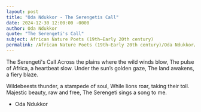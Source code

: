 ```yaml
---
layout: post
title: "Oda Ndukkor - The Serengetis Call"
date: 2024-12-30 12:00:00 -0000
author: Oda Ndukkor
quote: "The Serengeti's Call"
subject: African Nature Poets (19th–Early 20th century)
permalink: /African Nature Poets (19th–Early 20th century)/Oda Ndukkor/Oda Ndukkor - The Serengetis Call
---
```


The Serengeti's Call
Across the plains where the wild winds blow,
The pulse of Africa, a heartbeat slow.
Under the sun’s golden gaze,
The land awakens, a fiery blaze.

Wildebeests thunder, a stampede of soul,
While lions roar, taking their toll.
Majestic beauty, raw and free,
The Serengeti sings a song to me.


- Oda Ndukkor
